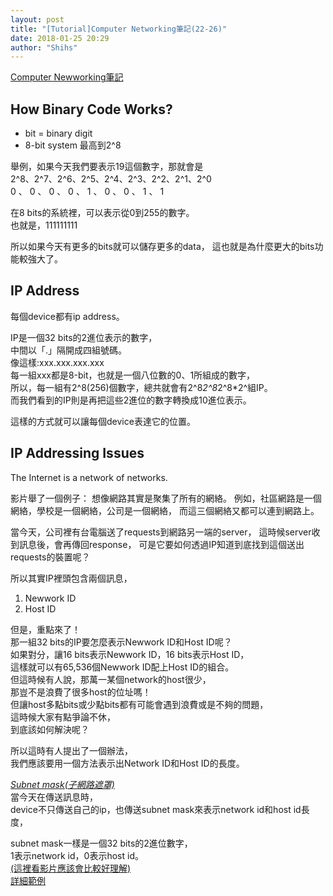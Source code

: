 ```yaml
---
layout: post
title: "[Tutorial]Computer Networking筆記(22-26)"
date: 2018-01-25 20:29
author: "Shihs"
---
```


[Computer Newworking筆記](https://www.youtube.com/playlist?list=PL6gx4Cwl9DGBpuvPW0aHa7mKdn_k9SPKO)

## **How Binary Code Works?**
- bit = binary digit
- 8-bit system 最高到2^8

舉例，如果今天我們要表示19這個數字，那就會是<br>
2^8、2^7、2^6、2^5、2^4、2^3、2^2、2^1、2^0<br>
 0 、 0 、 0 、 0 、 1 、 0 、 0 、 1 、 1<br>
 
在8 bits的系統裡，可以表示從0到255的數字。<br>
也就是，111111111<br>

所以如果今天有更多的bits就可以儲存更多的data，
這也就是為什麼更大的bits功能較強大了。



## **IP Address**
每個device都有ip address。

IP是一個32 bits的2進位表示的數字，<br>
中間以「.」隔開成四組號碼。<br>
像這樣:xxx.xxx.xxx.xxx<br>
每一組xxx都是8-bit，也就是一個八位數的0、1所組成的數字，<br>
所以，每一組有2^8(256)個數字，總共就會有2^8*2^8*2^8*2^組IP。<br>
而我們看到的IP則是再把這些2進位的數字轉換成10進位表示。<br>

這樣的方式就可以讓每個device表達它的位置。



## **IP Addressing Issues**
The Internet is a network of networks.

影片舉了一個例子：
想像網路其實是聚集了所有的網絡。
例如，社區網路是一個網絡，學校是一個網絡，公司是一個網絡，
而這三個網絡又都可以連到網路上。

當今天，公司裡有台電腦送了requests到網路另一端的server，
這時候server收到訊息後，會再傳回response，
可是它要如何透過IP知道到底找到這個送出requests的裝置呢？

所以其實IP裡頭包含兩個訊息，
1. Newwork ID
2. Host ID

但是，重點來了！<br>
那一組32 bits的IP要怎麼表示Newwork ID和Host ID呢？<br>
如果對分，讓16 bits表示Newwork ID，16 bits表示Host ID，<br>
這樣就可以有65,536個Newwork ID配上Host ID的組合。<br>
但這時候有人說，那萬一某個network的host很少，<br>
那豈不是浪費了很多host的位址嗎！<br>
但讓host多點bits或少點bits都有可能會遇到浪費或是不夠的問題，<br>
這時候大家有點爭論不休，<br>
到底該如何解決呢？<br>

所以這時有人提出了一個辦法，<br>
我們應該要用一個方法表示出Network ID和Host ID的長度。<br>

[*Subnet mask(子網路遮罩)*](https://www.youtube.com/watch?v=D0a9hTEW48Y)<br>
當今天在傳送訊息時，<br>
device不只傳送自己的ip，也傳送subnet mask來表示network id和host id長度，<br>

subnet mask一樣是一個32 bits的2進位數字，<br>
1表示network id，0表示host id。<br>
[(這裡看影片應該會比較好理解)](https://www.youtube.com/watch?v=FM169QUIQco&list=PL6gx4Cwl9DGBpuvPW0aHa7mKdn_k9SPKO&index=25)<br>
[詳細範例](https://www.youtube.com/watch?v=Upk5MU7vGAg&index=26&list=PL6gx4Cwl9DGBpuvPW0aHa7mKdn_k9SPKO)<br>


